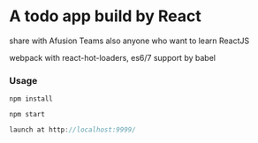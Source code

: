 # A todo app build by React

share with Afusion Teams also anyone who want to learn ReactJS

webpack with react-hot-loaders, es6/7 support by babel 

### Usage

```
npm install
```

```
npm start
```

```javascript
launch at http://localhost:9999/
```
